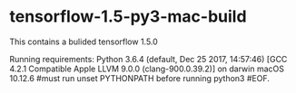 # tensorflow-1.5-py3-mac-build
This contains a bulided tensorflow 1.5.0

Running requirements:
Python 3.6.4 (default, Dec 25 2017, 14:57:46) 
[GCC 4.2.1 Compatible Apple LLVM 9.0.0 (clang-900.0.39.2)] on darwin
macOS 10.12.6
#must run unset PYTHONPATH before running python3
#EOF.
